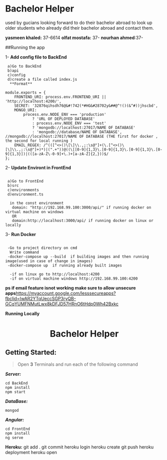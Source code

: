 # Bachelor Helper
used by gucians looking forward to do their bachelor abroad to look up older students who already did their bachelor abroad and contact them.

**yasmeen khaled:** 37-6614
**olfat mostafa:** 37-
**nourhan ahmed**:37-

##Running the app 

1- **Add config file to BackEnd**
```
 a)Go to BackEnd
 b)api
 c)config
 d)create a file called index.js
  **Format**
  
module.exports = {
    FRONTEND_URI: process.env.FRONTEND_URI || 'http://localhost:4200/',
    SECRET: '32876qihsdh76@&#!742(*#HG&#28702y&##@^!()(&^#))jhscbd',
    MONGO_URI:
        process.env.NODE_ENV === 'production'
            ? 'URL OF DEPLOYED DATABASE'
            : process.env.NODE_ENV === 'test'
            ? 'mongodb://localhost:27017/NAME OF DATABASE'
            : 'mongodb://database/NAME OF DATABASE', //mongodb://localhost:27017/NAME OF DATABASE (THE first for docker , the second for local running )
    EMAIL_REGEX: /^(([^<>()\[\]\\.,;:\s@"]+(\.[^<>()\[\]\\.,;:\s@"]+)*)|(".+"))@((\[[0-9]{1,3}\.[0-9]{1,3}\.[0-9]{1,3}\.[0-9]{1,3}])|(([a-zA-Z\-0-9]+\.)+[a-zA-Z]{2,}))$/
};
```
2- **Update Environt in FrontEnd**
```

 a)Go to FrontEnd
 b)src
 c)environments
 d)environment.ts

  in the const environment
   domain: "http://192.168.99.100:3000/api/" if running docker on virtual machine on windows
   OR
   domain:http://localhost:3000/api/ if running docker on linux or locally 
 ```
3- **Run Docker**
```

 -Go to project directory on cmd
  Write command 
 -docker-compose up --build  if building images and then running image(used in case of change in images)
 -docker-compose up  if running already built images

  -if on linux go to http://localhost:4200
  -if on virtual machine windows http://192.168.99.100:4200
```
**ps if email feature isnot working make sure to allow unsecure apps**https://myaccount.google.com/lesssecureapps?fbclid=IwAR2YTqUeccSGP3ryQB-GCqYUMFNMutLwx8kDFJD57HRnO6tHdp0Wh42Bxkc

 **Running Locally**
 <h1 align="center">  Bachelor Helper </h1>

<!-- # <h2 align="center"> [Nawwar Educational Platform](https://nawwar.tk) </h2> -->


## Getting Started:
> Open **3** Terminals and run each of the following command

_**Server:**_

```
cd BackEnd
npm install
npm start 
```

_**DataBase:**_

```
mongod
```

_**Angular:**_

```
cd FrontEnd
npm install
ng serve
```
 **Heroku:**
 git add .
 git commit
 heroku login
 heroku create
 git push heroku deployment
 heroku open